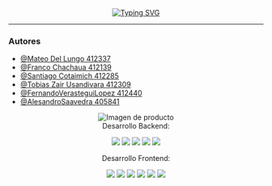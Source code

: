 <div align="center">
<a href="https://git.io/typing-svg"><img src="https://readme-typing-svg.demolab.com?font=Roboto&size=30&duration=3000&pause=1000&color=4488EE&center=true&vCenter=true&width=435&lines=Trabajo+Pr%C3%A1ctico;Proyecto+TEG" alt="Typing SVG" /></a>
</div>

------------------------

### Autores


- [@Mateo Del Lungo 412337](https://www.github.com/Mudo0)
- [@Franco Chachaua 412139](https://github.com/FrancoCh-utn)
- [@Santiago Cotaimich 412285](https://github.com/SantiagoCotaimich)
- [@Tobias Zair Usandivara 412309](https://github.com/tobiaszairusandivara)
- [@FernandoVerasteguiLopez 412440](https://github.com/405841-AlesandroSaavedra-1w1)
- [@AlesandroSaavedra 405841](https://github.com/412440-FernandoVerasteguiLopez)

<div align="center">
  <img src="https://www.jugueteriaelpehuen.com.ar/images/productos/1483994018teg.jpg" alt="Imagen de producto">
</div>



<div align="center">
Desarrollo Backend: 
       <p></p>
<p align="">
<img src="https://img.shields.io/badge/JAVA-orange?style=for-the-badge&logo=java&logoColor=white&labelColor=black">
<img src="https://img.shields.io/badge/MAVEN-C71A36?style=for-the-badge&logo=apachemaven&logoColor=white&labelColor=black">
<img src="https://img.shields.io/badge/MOCKITO-45B649?style=for-the-badge&logo=java&logoColor=white&labelColor=black">
<img src="https://img.shields.io/badge/JUNIT-25A162?style=for-the-badge&logo=java&logoColor=white&labelColor=black">
<img src="https://img.shields.io/badge/NODE.JS-339933?style=for-the-badge&logo=node.js&logoColor=white&labelColor=black">
</p>
</div>





<div align="center">
Desarrollo Frontend:
       <p></p>
<p>
<img src="https://img.shields.io/badge/HTML5-E34F26?style=for-the-badge&logo=html5&logoColor=white&labelColor=black">
<img src="https://img.shields.io/badge/CSS-1572B6?style=for-the-badge&logo=css3&logoColor=white&labelColor=black">
<img src="https://img.shields.io/badge/JAVASCRIPT-F7DF1E?style=for-the-badge&logo=javascript&logoColor=black&labelColor=black">
<img src="https://img.shields.io/badge/TAILWIND-06B6D4?style=for-the-badge&logo=tailwindcss&logoColor=white&labelColor=black">
<img src="https://img.shields.io/badge/BOOTSTRAP-7952B3?style=for-the-badge&logo=bootstrap&logoColor=white&labelColor=black">
<img src="https://img.shields.io/badge/JEST-C21325?style=for-the-badge&logo=jest&logoColor=white&labelColor=black">
</p>        
</div>
